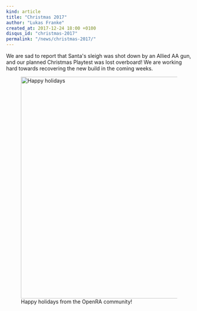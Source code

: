 ```yaml
---
kind: article
title: "Christmas 2017"
author: "Lukas Franke"
created_at: 2017-12-24 18:00 +0100
disqus_id: "christmas-2017"
permalink: "/news/christmas-2017/"
---
```


We are sad to report that Santa's sleigh was shot down by an Allied AA gun, and our planned Christmas Playtest was lost overboard! We are working hard towards recovering the new build in the coming weeks.

<figure>
  <img src="{{ '/images/news/2017-christmas.gif' | relative_url }}" style="width: 600px" alt="Happy holidays" />
  <figcaption>Happy holidays from the OpenRA community!</figcaption>
</figure>
